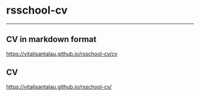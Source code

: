# rsschool-cv
***
## CV in markdown format
https://vitalisantalau.github.io/rsschool-cv/cv

## CV
https://vitalisantalau.github.io/rsschool-cv/

